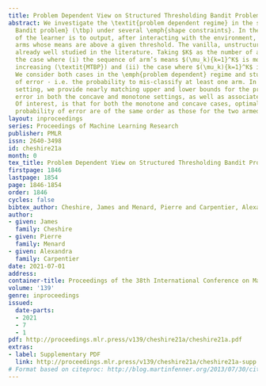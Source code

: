```yaml
---
title: Problem Dependent View on Structured Thresholding Bandit Problems
abstract: We investigate the \textit{problem dependent regime} in the stochastic \emph{Thresholding
  Bandit problem} (\tbp) under several \emph{shape constraints}. In the \tbp the objective
  of the learner is to output, after interacting with the environment, the set of
  arms whose means are above a given threshold. The vanilla, unstructured, case is
  already well studied in the literature. Taking $K$ as the number of arms, we consider
  the case where (i) the sequence of arm’s means $(\mu_k){k=1}^K$ is monotonically
  increasing (\textit{MTBP}) and (ii) the case where $(\mu_k){k=1}^K$ is concave (\textit{CTBP}).
  We consider both cases in the \emph{problem dependent} regime and study the probability
  of error - i.e. the probability to mis-classify at least one arm. In the fixed budget
  setting, we provide nearly matching upper and lower bounds for the probability of
  error in both the concave and monotone settings, as well as associated algorithms.
  Of interest, is that for both the monotone and concave cases, optimal bounds on
  probability of error are of the same order as those for the two armed bandit problem.
layout: inproceedings
series: Proceedings of Machine Learning Research
publisher: PMLR
issn: 2640-3498
id: cheshire21a
month: 0
tex_title: Problem Dependent View on Structured Thresholding Bandit Problems
firstpage: 1846
lastpage: 1854
page: 1846-1854
order: 1846
cycles: false
bibtex_author: Cheshire, James and Menard, Pierre and Carpentier, Alexandra
author:
- given: James
  family: Cheshire
- given: Pierre
  family: Menard
- given: Alexandra
  family: Carpentier
date: 2021-07-01
address:
container-title: Proceedings of the 38th International Conference on Machine Learning
volume: '139'
genre: inproceedings
issued:
  date-parts:
  - 2021
  - 7
  - 1
pdf: http://proceedings.mlr.press/v139/cheshire21a/cheshire21a.pdf
extras:
- label: Supplementary PDF
  link: http://proceedings.mlr.press/v139/cheshire21a/cheshire21a-supp.pdf
# Format based on citeproc: http://blog.martinfenner.org/2013/07/30/citeproc-yaml-for-bibliographies/
---
```

